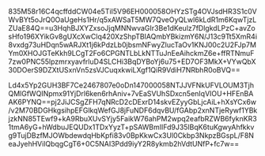 835M58r16C4qcffddCW04e5TiI5V96EH000058OHYzSTg4OVJsdHR3S1c0VWvBYt5oJrQ0OaUgeHs1Hr/q5xAWSaT5MW7QveOyQLwl6kLdR1m6KqwTjzLZUaE84Q==u3HqhBJXYZxsoJjqMNNwvaGIr3Be1dKeulz7fDlgkdLPzC+avZosHfo196XYikGv8gUXcXwClq420XzShpTBIAQmbYBkizmY6N/J13c9Tt5XmR4i8vxdg73uHDqn5wARJXt1j6kPdzLb0jbsmNFwyZlucTaOv1KNJ00c2U2FJp7MYm0XHOJGTeKkh9LCgT2Fo6CPGNTLbLkNTTuJnEeAihckmZ6e+ffRTNmuF7zw0PNC55lpzmrxyavfrluD4SLCHi3BqDYBoYj6u75+ED7OF3MkX+VYwQbX30DOerS9DZXtUSxnVn5zsVJCuqxkwiLXgf1QiR9VdiH7NRbhR0oBVQ==



Ld4x5Yp2GUH3BF7Ce2467807e0oDn147000058NTJJVFNkUFVLOUM3TjhQMlGfWQINpmx91YjDrl6ken6rhAniv+7vEaSVUhSDxcn5enIqVIOU+HFEnBAAK6PYNQ==pj2JiJCSgZFH7qNRcD2cDExrD14skvEZyyGbLjcAiL+hXsYCx6w/v2M70BDGHkgsihpEFGlkqWefGJ8jFuNDF6dqvBU/fGAbp2xnNTjeRywf1YBkjzkNN85TEwf9+kA9RbuXUvSYjy5FaikW76ahPM2wpq2eafbRZWB6fyknKR31tmA6yG+hWdbuJEQUDx1TDxYyzT+pSAWBmIlFd9J35lBqK6tuKgwyAhfkkvg9TujDBzfMJOWbdewdqHbKpfi83v0BpKkwCx3Ul0Ckbp3NkpzBGspL/F8NeaJyehHVilQbqgCgT6+0C5NAI3Pdd9iyY2R8ykmb2hVdtUNfP+fc7w==

